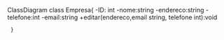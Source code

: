 ClassDiagram
 class Empresa{ 
    -ID: int
    -nome:string
    -endereco:string
    -telefone:int
    -email:string
    +editar(endereco,email string, telefone int):void
    

    
     }